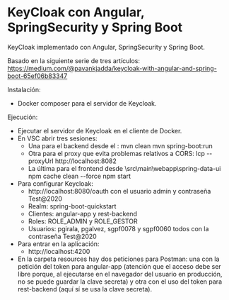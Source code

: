 # KeyCloak con Angular, SpringSecurity y Spring Boot
KeyCloak implementado con Angular, SpringSecurity y Spring Boot. 

Basado en la siguiente serie de tres artículos: https://medium.com/@pavankjadda/keycloak-with-angular-and-spring-boot-65ef06b83347

Instalación:
- Docker composer para el servidor de Keycloak.

Ejecución:
- Ejecutar el servidor de Keycloak en el cliente de Docker.
- En VSC abrir tres sesiones:
  - Una para el backend desde el <home>:
    mvn clean
    mvn spring-boot:run
  - Otra para el proxy que evita problemas relativos a CORS:
    lcp --proxyUrl http://localhost:8082
  - La última para el frontend desde <home>\src\main\webapp\spring-data-ui
    npm cache clean --force
    npm start
 - Para configurar Keycloak: 
    - http://localhost:8080/oauth con el usuario admin y contraseña Test@2020
    - Realm: spring-boot-quickstart
    - Clientes: angular-app y rest-backend
    - Roles: ROLE_ADMIN y ROLE_GESTOR
    - Usuarios: pgirala, pgalvez, sgpf0078 y sgpf0060 todos con la contraseña Test@2020
 - Para entrar en la aplicación:
    - http://localhost:4200
 - En la carpeta resources hay dos peticiones para Postman: una con la petición del token para angular-app (atención que el acceso debe ser libre porque, al ejecutarse en el navegador del usuario en producción, no se puede guardar la clave secreta) y otra con el uso del token para rest-backend (aquí sí se usa la clave secreta).


